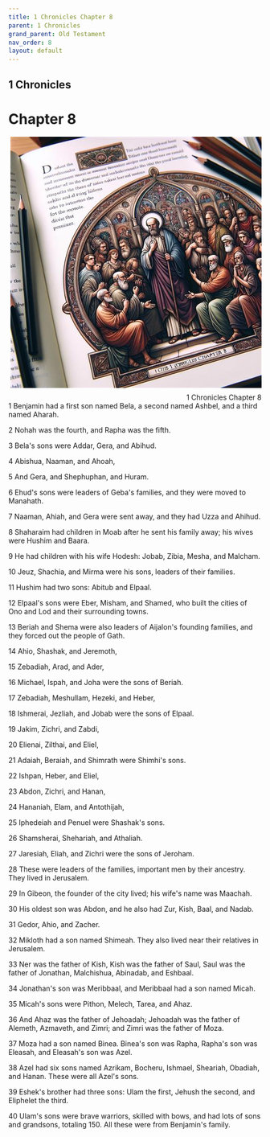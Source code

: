 ```yaml
---
title: 1 Chronicles Chapter 8
parent: 1 Chronicles
grand_parent: Old Testament
nav_order: 8
layout: default
---
```


## 1 Chronicles

# Chapter 8

<div style="clear: both; text-align: right;">
    <img src="/assets/Image/1 Chronicles/500/8.jpg" alt="1 Chronicles Chapter 8" class="chapter-image" style="max-width: 100%; height: auto; float: right; margin: 0 0 10px 10px; padding-left: 10%;">
    <figcaption style="font-size: 14px;">1 Chronicles Chapter 8</figcaption>
</div>
1 Benjamin had a first son named Bela, a second named Ashbel, and a third named Aharah.

2 Nohah was the fourth, and Rapha was the fifth.

3 Bela's sons were Addar, Gera, and Abihud.

4 Abishua, Naaman, and Ahoah,

5 And Gera, and Shephuphan, and Huram.

6 Ehud's sons were leaders of Geba's families, and they were moved to Manahath.

7 Naaman, Ahiah, and Gera were sent away, and they had Uzza and Ahihud.

8 Shaharaim had children in Moab after he sent his family away; his wives were Hushim and Baara.

9 He had children with his wife Hodesh: Jobab, Zibia, Mesha, and Malcham.

10 Jeuz, Shachia, and Mirma were his sons, leaders of their families.

11 Hushim had two sons: Abitub and Elpaal.

12 Elpaal's sons were Eber, Misham, and Shamed, who built the cities of Ono and Lod and their surrounding towns.

13 Beriah and Shema were also leaders of Aijalon's founding families, and they forced out the people of Gath.

14 Ahio, Shashak, and Jeremoth,

15 Zebadiah, Arad, and Ader,

16 Michael, Ispah, and Joha were the sons of Beriah.

17 Zebadiah, Meshullam, Hezeki, and Heber,

18 Ishmerai, Jezliah, and Jobab were the sons of Elpaal.

19 Jakim, Zichri, and Zabdi,

20 Elienai, Zilthai, and Eliel,

21 Adaiah, Beraiah, and Shimrath were Shimhi's sons.

22 Ishpan, Heber, and Eliel,

23 Abdon, Zichri, and Hanan,

24 Hananiah, Elam, and Antothijah,

25 Iphedeiah and Penuel were Shashak's sons.

26 Shamsherai, Shehariah, and Athaliah.

27 Jaresiah, Eliah, and Zichri were the sons of Jeroham.

28 These were leaders of the families, important men by their ancestry. They lived in Jerusalem.

29 In Gibeon, the founder of the city lived; his wife's name was Maachah.

30 His oldest son was Abdon, and he also had Zur, Kish, Baal, and Nadab.

31 Gedor, Ahio, and Zacher.

32 Mikloth had a son named Shimeah. They also lived near their relatives in Jerusalem.

33 Ner was the father of Kish, Kish was the father of Saul, Saul was the father of Jonathan, Malchishua, Abinadab, and Eshbaal.

34 Jonathan's son was Meribbaal, and Meribbaal had a son named Micah.

35 Micah's sons were Pithon, Melech, Tarea, and Ahaz.

36 And Ahaz was the father of Jehoadah; Jehoadah was the father of Alemeth, Azmaveth, and Zimri; and Zimri was the father of Moza.

37 Moza had a son named Binea. Binea's son was Rapha, Rapha's son was Eleasah, and Eleasah's son was Azel.

38 Azel had six sons named Azrikam, Bocheru, Ishmael, Sheariah, Obadiah, and Hanan. These were all Azel's sons.

39 Eshek's brother had three sons: Ulam the first, Jehush the second, and Eliphelet the third.

40 Ulam's sons were brave warriors, skilled with bows, and had lots of sons and grandsons, totaling 150. All these were from Benjamin's family.


